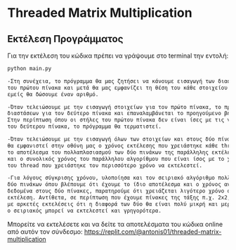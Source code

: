 # Threaded Matrix Multiplication

## Εκτέλεση Προγράμματος

Για την εκτέλεση του κώδικα πρέπει να γράψουμε στο terminal την εντολή:
```sh
python main.py

-Στη συνέχεια, το πρόγραμμα θα μας ζητήσει να κάνουμε εισαγωγή των διαστάσεων
του πρώτου πίνακα και μετά θα μας εμφανίζει τη θέση του κάθε στοιχείου για το οποίο
εμείς θα δώσουμε έναν αριθμό.

-Όταν τελειώσουμε με την εισαγωγή στοιχείων για τον πρώτο πίνακα, το πρόγραμμα ζητά εισαγωγή
διαστάσεων για τον δεύτερο πίνακα και επαναλαμβάνεται το προηγούμενο βήμα.
Στην περίπτωση όπου οι στήλες του πρώτου πίνακα δεν είναι ίσες με τις γραμμές
του δεύτερου πίνακα, το πρόγραμμα θα τερματιστεί.

-Όταν τελειώσουμε με την εισαγωγή όλων των στοιχείων και στους δύο πίνακες,
θα εμφανιστεί στην οθόνη μας ο χρόνος εκτέλεσης που χρειάστηκε κάθε thread,
το αποτέλεσμα του πολλαπλασιασμού των δύο πινάκων της παράλληλης εκτέλεσης,
και ο συνολικός χρόνος του παράλληλου αλγορίθμου που είναι ίσος με το χρόνο
του thread που χρειάστηκε τον περισσότερο χρόνο να εκτελεστεί.

-Για λόγους σύγκρισης χρόνου, υλοποίησα και τον σειριακό αλγόριθμο πολλαπλασιασμού
δύο πινάκων όπου βλέπουμε ότι έχουμε το ίδιο αποτέλεσμα και ο χρόνος αν έχουμε αρκετά
δεδομένα στους δύο πίνακες, παρατηρούμε ότι χρειάζεται λιγότερο χρόνο στην παράλληλη
εκτέλεση. Αντίθετα, σε περίπτωση που έχουμε πίνακες της τάξης π.χ. 2x2, παρατήρησα
με αρκετές εκτελέσεις ότι η διαφορά των δύο θα είναι πολύ μικρή και μερικές φορές
ο σειριακός μπορεί να εκτελεστεί και γρηγορότερα.
```
Μπορείτε να εκτελέσετε και να δείτε τα αποτελέσματα του κώδικα online από αυτόν τον σύνδεσμο:
https://replit.com/@antonis01/threaded-matrix-multiplication
